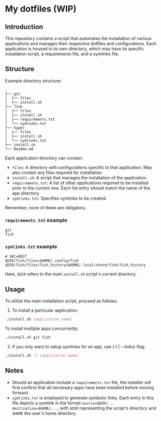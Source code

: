 # My dotfiles (WIP)

## Introduction

This repository contains a script that automates the installation of various applications and manages their respective dotfiles and configurations. Each application is housed in its own directory, which may have its specific installation script, a requirements file, and a symlinks file.

## Structure

Example directory structure:

```text
.
├── git
│  ├── files
│  ├── install.sh
├── fish
│  ├── files
│  ├── install.sh
│  ├── requirements.txt
│  └── symlinks.txt
├── hyper
│  ├── files
│  ├── install.sh
│  └── symlinks.txt
├── install.sh
└── Readme.md
```

Each application directory can contain:

- `files`: A directory with configurations specific to that application. May also contain any files required for installation.
- `install.sh`: A script that manages the installation of the application.
- `requirements.txt`: A list of other applications required to be installed prior to the current one. Each list entry should match the name of the app directory.
- `symlinks.txt`: Specifies symlinks to be created.

Remember, none of these are obligatory.

### `requirements.txt` example

```text
git
fish
```

### `symlinks.txt` example

```text
# SRC=DEST
$DIR/fish/files=$HOME/.config/fish
$DIR/fish/files/fish_history=$HOME/.local/share/fish/fish_history
```

Here, `$DIR` refers to the main `install.sh` script's current directory.

## Usage

To utilize the main installation script, proceed as follows:

1. To install a particular application:

```bash
./install.sh [application_name]
```

To install multiple apps concurrently:

```bash
./install.sh git fish
```

2. If you only want to setup symlinks for an app, use (-l | --links) flag:

```bash
./install.sh -l [application_name]
```

## Notes

- Should an application include a `requirements.txt` file, the installer will first confirm that all necessary apps have been installed before moving forward.
- `symlinks.txt` is employed to generate symbolic links. Each entry in this file depicts a symlink in the format `source=$DIR/... destination=$HOME/...`, with `$DIR` representing the script's directory and `$HOME` the user's home directory.
